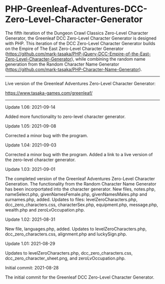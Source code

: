 # PHP-Greenleaf-Adventures-DCC-Zero-Level-Character-Generator
The fifth iteration of the Dungeon Crawl Classics Zero-Level Character Generator, the Greenleaf DCC Zero-Level Character Generator is designed with PHP. This iteration of the DCC Zero-Level Character Generator builds on the Empire of The East Zero-Level Character Generator (https://github.com/mark-tasaka/PHP-jQuery-DCC-Empire-of-the-East-Zero-Level-Character-Generator), while combining the random name generation from the Random Character Name Generator (https://github.com/mark-tasaka/PHP-Character-Name-Generator).

---------------

Live version of the Greenleaf Adventures Zero-Level Character Generator:

https://www.tasaka-games.com/greenleaf/

-----------------



Update 1.06: 2021-09-14

Added more functionality to zero-level character generator.



Update 1.05: 2021-09-08

Corrected a minor bug with the program.  




Update 1.04: 2021-09-03

Corrected a minor bug with the program.  Added a link to a live version of the zero-level character generator.




Update 1.03: 2021-09-01

The completed version of the Greenleaf Adventures Zero-Level Character Generation.  The functionality from the Random Character Name Generator has been incorportated into the character generator.  New files, notes.php, nameSelect.php, givenNamesFemale.php, givenNamesMales.php and surnames.php, added.  Updates to files: levelZeroCharacters.php, dcc_zero_characters.css, characterSex.php, equipment.php, message.php, wealth.php and zeroLvOccupation.php.


Update 1.02: 2021-08-31

New file, languages.php, added.  Updates to levelZeroCharacters.php, dcc_zero_characters.css, alignment.php and luckySign.php.


Update 1.01: 2021-08-29

Updates to levelZeroCharacters.php, dcc_zero_characters.css, dcc_zero_character_sheet.png, and zeroLvOccupation.php.


Initial commit: 2021-08-28

The initial commit for the Greenleaf DCC Zero-Level Character Generator.
